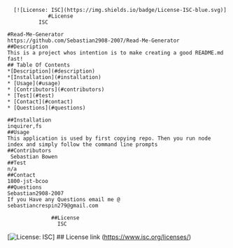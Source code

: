 
    
      [![License: ISC](https://img.shields.io/badge/License-ISC-blue.svg)]
                 #License
              ISC 
      
    #Read-Me-Generator
    https://github.com/Sebastian2908-2007/Read-Me-Generator
    ##Description
    This is a project whos intention is to make creating a good README.md fast!
    ## Table Of Contents
    *[Description](#description)
    *[Installation](#installation)
    * [Usage](#usage)
    * [Contributors](#contributors)
    * [Test](#test)
    * [Contact](#contact)
    * [Questions](#questions)
    
    ##Installation
    inquirer,fs
    ##Usage
    This application is used by first copying repo. Then you run node index and simply follow the command line prompts
    ##Contributors
     Sebastian Bowen 
    ##Test 
    n/a
    ##Contact
    1800-jst-bcoo
    ##Questions
    Sebastian2908-2007
    If you Have any Questions email me @
    sebastiancrespin279@gmail.com
    
                  ##License
                    ISC 
 [![License: ISC](https://img.shields.io/badge/License-ISC-blue.svg)]
              ## License link
   (https://www.isc.org/licenses/)   